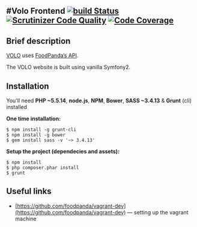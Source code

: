#Volo Frontend [![build Status](https://magnum.travis-ci.com/foodpanda/volo-frontend.svg?token=9eHFdnBaxCRVqqTYivpW&branch=develop)](https://magnum.travis-ci.com/foodpanda/volo-frontend) [![Scrutinizer Code Quality](https://scrutinizer-ci.com/g/foodpanda/volo-frontend/badges/quality-score.png?b=develop&s=fe3b7820a25ed19b25e9e9a98e300497928310f7)](https://scrutinizer-ci.com/g/foodpanda/volo-frontend/?branch=develop) [![Code Coverage](https://scrutinizer-ci.com/g/foodpanda/volo-frontend/badges/coverage.png?b=develop&s=b5c39cd699602731616d7b2838bb994235c57317)](https://scrutinizer-ci.com/g/foodpanda/volo-frontend/?branch=develop)
---

Brief description
---
[VOLO](https://www.volo.de) uses [FoodPanda’s API](https://api-st.foodpanda.in/doc/v4/).

The VOLO website is built using vanilla Symfony2.

Installation
---

You'll need **PHP ~5.5.14**, **node.js**, **NPM**, **Bower**, **SASS ~3.4.13** & **Grunt** (cli) installed

**One time installation:**

```
$ npm install -g grunt-cli
$ npm install -g bower
$ gem install sass -v '~> 3.4.13'
```

**Setup the project (dependecies and assets):**

```
$ npm install
$ php composer.phar install
$ grunt
```

Useful links
---
* [https://github.com/foodpanda/vagrant-dev](https://github.com/foodpanda/vagrant-dev) — setting up the vagrant machine
